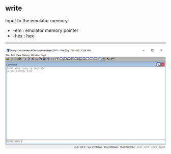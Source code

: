 write
-------
Input to the emulator memory.
* -em : emulator memory pointer
* -hex : hex 
---
![](../img/write.gif)
